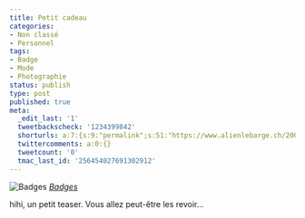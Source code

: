 ```yaml
---
title: Petit cadeau
categories:
- Non classé
- Personnel
tags:
- Badge
- Mode
- Photographie
status: publish
type: post
published: true
meta:
  _edit_last: '1'
  tweetbackscheck: '1234399842'
  shorturls: a:7:{s:9:"permalink";s:51:"https://www.alienlebarge.ch/2008/12/04/petit-cadeau/";s:7:"tinyurl";s:25:"https://tinyurl.com/bfomhb";s:4:"isgd";s:17:"https://is.gd/ikhh";s:5:"bitly";s:20:"https://bit.ly/2kVFLg";s:5:"snipr";s:22:"https://snipr.com/b9xts";s:5:"snurl";s:22:"https://snurl.com/b9xts";s:7:"snipurl";s:24:"https://snipurl.com/b9xts";}
  twittercomments: a:0:{}
  tweetcount: '0'
  tmac_last_id: '256454027691302912'
---
```

<img src="https://farm4.static.flickr.com/3224/3082100549_72ec75c89e.jpg" alt="Badges" />
<em><a title="photo sharing" href="https://www.flickr.com/photos/alienlebarge/3082100549/">Badges</a></em>

hihi, un petit teaser. Vous allez peut-être les revoir...
